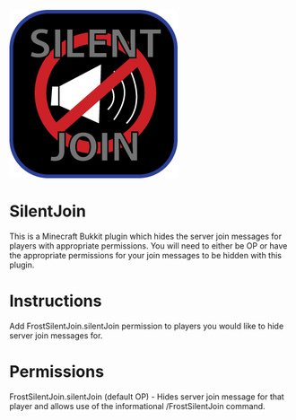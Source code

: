 ![SilentJoin](/SilentJoin-Logo.png?raw=true "SilentJoin")

SilentJoin
===========
This is a Minecraft Bukkit plugin which hides the server join messages for players with appropriate permissions.  You will need to either be OP or have the appropriate permissions for your join messages to be hidden with this plugin.

Instructions
===========
Add FrostSilentJoin.silentJoin permission to players you would like to hide server join messages for.


Permissions
===========
FrostSilentJoin.silentJoin (default OP) - Hides server join message for that player and allows use of the informational /FrostSilentJoin command.

